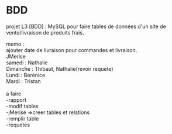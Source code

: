 # BDD
projet L3 [BDD] : MySQL pour faire tables de données d'un site de vente/livraison de produits frais.


memo :
<br>
ajouter date de livraison pour commandes et livraison.
<br>
JMerise
<br>
 samedi : Nathalie <br>
 Dimanche : Thibaut, Nathalie(revoir requete) <br>
 Lundi : Bérénice <br>
 Mardi : Tristan <br>
 <br>
 a faire <br>
 -rapport <br>
 -modif tables <br>
 -jMerise =>creer tables et relations <br>
 -remplir table <br>
 -requetes <br>

